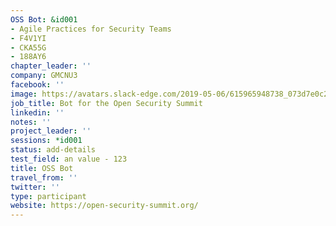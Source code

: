 ```yaml
---
OSS Bot: &id001
- Agile Practices for Security Teams
- F4V1YI
- CKA55G
- 188AY6
chapter_leader: ''
company: GMCNU3
facebook: ''
image: https://avatars.slack-edge.com/2019-05-06/615965948738_073d7e0c2d0c37a39bd0_192.jpg
job_title: Bot for the Open Security Summit
linkedin: ''
notes: ''
project_leader: ''
sessions: *id001
status: add-details
test_field: an value - 123
title: OSS Bot
travel_from: ''
twitter: ''
type: participant
website: https://open-security-summit.org/
---
```


<!-- put more details about participant here -->